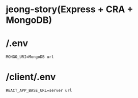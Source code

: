 # jeong-story(Express + CRA + MongoDB)

# /.env

```
MONGO_URI=MongoDB url
```

# /client/.env

```
REACT_APP_BASE_URL=server url
```
